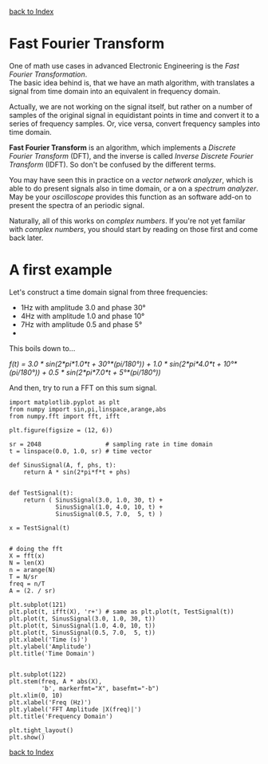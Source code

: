 [back to Index](Index.md)

# Fast Fourier Transform

One of math use cases in advanced Electronic Engineering is the *Fast Fourier Transformation*.  
The basic idea behind is, that we have an math algorithm, with translates a signal from time domain into an equivalent in frequency domain.

Actually, we are not working on the signal itself, but rather on a number of samples of the original signal in equidistant points in time and convert it to a series of frequency samples. Or, vice versa, convert frequency samples into time domain. 

**Fast Fourier Transform** is an algorithm, which implements a *Discrete Fourier Transform* (DFT), and the inverse is called *Inverse Discrete Fourier Transform* (IDFT). So don't be confused by the different terms.

You may have seen this in practice on a *vector network analyzer*, which is able to do present signals also in time domain, or a on a *spectrum analyzer*. May be your *oscilloscope* provides this function as an software add-on to present the spectra of an periodic signal.

Naturally, all of this works on *complex numbers*. If you're not yet familar with *complex numbers*, you should start by reading on those first and come back later.

# A first example
Let's construct a time domain signal from three frequencies:
* 1Hz with amplitude 3.0 and phase 30°
* 4Hz with amplitude 1.0 and phase 10°
* 7Hz with amplitude 0.5 and phase 5°
* 
This boils down to...

*f(t) = 3.0 \* sin(2\*pi\*1.0\*t + 30°\*(pi/180°)) + 1.0 \* sin(2\*pi\*4.0\*t + 10°\*(pi/180°)) + 0.5 \* sin(2\*pi\*7.0\*t + 5°\*(pi/180°))*

And then, try to run a FFT on this sum signal.

```
import matplotlib.pyplot as plt
from numpy import sin,pi,linspace,arange,abs
from numpy.fft import fft, ifft

plt.figure(figsize = (12, 6))

sr = 2048                  # sampling rate in time domain
t = linspace(0.0, 1.0, sr) # time vector

def SinusSignal(A, f, phs, t):
    return A * sin(2*pi*f*t + phs)


def TestSignal(t):
    return ( SinusSignal(3.0, 1.0, 30, t) +
             SinusSignal(1.0, 4.0, 10, t) +
             SinusSignal(0.5, 7.0,  5, t) )

x = TestSignal(t)


# doing the fft
X = fft(x)
N = len(X)
n = arange(N)
T = N/sr
freq = n/T
A = (2. / sr)

plt.subplot(121)
plt.plot(t, ifft(X), 'r+') # same as plt.plot(t, TestSignal(t))
plt.plot(t, SinusSignal(3.0, 1.0, 30, t))
plt.plot(t, SinusSignal(1.0, 4.0, 10, t))
plt.plot(t, SinusSignal(0.5, 7.0,  5, t))
plt.xlabel('Time (s)')
plt.ylabel('Amplitude')
plt.title('Time Domain')


plt.subplot(122)
plt.stem(freq, A * abs(X),
         'b', markerfmt="X", basefmt="-b")
plt.xlim(0, 10)
plt.xlabel('Freq (Hz)')
plt.ylabel('FFT Amplitude |X(freq)|')
plt.title('Frequency Domain')

plt.tight_layout()
plt.show()
```


[back to Index](Index.md)
